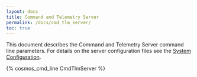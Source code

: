 ```yaml
---
layout: docs
title: Command and Telemetry Server
permalink: /docs/cmd_tlm_server/
toc: true
---
```

This document describes the Command and Telemetry Server command line parameters. For details on the server configuration files see the [System Configuration](/docs/system/).

{% cosmos_cmd_line CmdTlmServer %}
